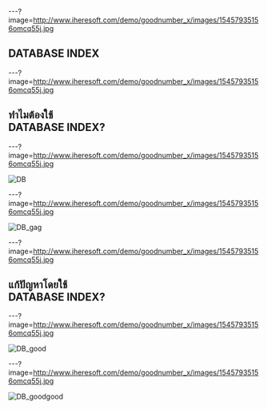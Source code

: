 ---?image=http://www.iheresoft.com/demo/goodnumber_x/images/15457935156omcq55j.jpg

## DATABASE INDEX

---?image=http://www.iheresoft.com/demo/goodnumber_x/images/15457935156omcq55j.jpg

## ทำไมต้องใช้<br>DATABASE INDEX?

---?image=http://www.iheresoft.com/demo/goodnumber_x/images/15457935156omcq55j.jpg

![DB](https://scontent.fkkc2-1.fna.fbcdn.net/v/t1.15752-9/79010089_840958066341230_5814475323156201472_n.png?_nc_cat=107&_nc_oc=AQnJf1uOXxNUh54_b9n-bOjnrOaf6Pazc3U4hjPPRA-S2HcioXUm4QXUY4EiduQ9DxM&_nc_ht=scontent.fkkc2-1.fna&oh=27ea194890f3d6fd1ad55e64d08c0437&oe=5E66CE80)

---?image=http://www.iheresoft.com/demo/goodnumber_x/images/15457935156omcq55j.jpg

![DB_gag](https://scontent.fkkc2-1.fna.fbcdn.net/v/t1.15752-9/s2048x2048/76693294_454537041885602_7755398458994851840_n.png?_nc_cat=104&_nc_oc=AQkj-kIDO-b1kB6DV7H70upqkWSRyBexh0jOJ5t0S0zVNML4P1lzrHLGJ_At-QY-OY8&_nc_ht=scontent.fkkc2-1.fna&oh=0ebcb325ff24441d4fbc32ecf683b0ed&oe=5E83866A)

---?image=http://www.iheresoft.com/demo/goodnumber_x/images/15457935156omcq55j.jpg

## แก้ปัญหาโดยใช้<br>DATABASE INDEX?

---?image=http://www.iheresoft.com/demo/goodnumber_x/images/15457935156omcq55j.jpg

![DB_good](https://scontent.fkkc2-1.fna.fbcdn.net/v/t1.15752-9/79989815_3276838945724305_8030723394724954112_n.png?_nc_cat=100&_nc_oc=AQnkXyT6EXme7Ocxf6OcJZwVCwYBpuLgfergeUfhVqpVgni1jNC-1MAp-YsPG18NzD4&_nc_ht=scontent.fkkc2-1.fna&oh=d87e34ddd571a4fe0a4034880da05dc7&oe=5E6BA94F)

---?image=http://www.iheresoft.com/demo/goodnumber_x/images/15457935156omcq55j.jpg

![DB_goodgood](https://scontent.fkkc2-1.fna.fbcdn.net/v/t1.15752-9/s2048x2048/79505291_1707165879415016_4406068058313981952_n.png?_nc_cat=100&_nc_oc=AQl8eMY5SX8XwM7y3t5w-V_vAWy_dDJCH_ApD4q3muWOn7aigKe-QlKWTockoVPFFOM&_nc_ht=scontent.fkkc2-1.fna&oh=c526f171995ce28978157577bac2b1d0&oe=5E7257DA)